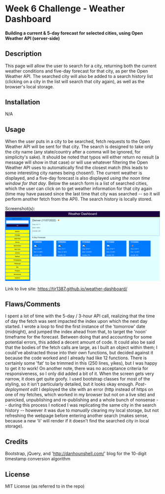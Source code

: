 # Week 6 Challenge - Weather Dashboard
#### Building a current &amp; 5-day forecast for selected cities, using Open Weather API (server-side)

## Description
 This page will allow the user to search for a city, returning both the current weather conditions and five-day forecast for that city, as per the Open Weather API. The searched city will also be added to a search history list (clicking on a city in the list will search that city again), as well as the browser's local storage.


## Installation

N/A

## Usage
When the user puts in a city to be searched, fetch requests to the Open Weather API will be sent for that city. The search is designed to take only the city name (any state/country after a comma will be ignored, for simplicity's sake). It should be noted that typos will either return no result (a message will show in that case) or will use whatever filtering the Open Weather API uses to automatically find the closest match (this leads to some interesting city names being chosen!). The current weather is displayed, and a five-day forecast is also displayed _using the noon time window for that day_. Below the search form is a list of searched cities, which the user can click on to get weather information for that city again (time may have passed since the last time that city was searched -- so it will perform another fetch from the API). The search history is locally stored. 

Screenshot(s): ![With a big search history!](/assets/my-mockup.png?raw=true)

Link to live site: https://tjr1387.github.io/weather-dashboard/


## Flaws/Comments
I spent a lot of time with the 5-day / 3-hour API call, realizing that the time of day the fetch was sent impacted the index upon which the next day started. I wrote a loop to find the first instance of the 'tomorrow' date (midnight), and jumped the index ahead from that, to target the 'noon' timeframe for the forecast. Between doing that and accounting for some potential errors, this added a decent amount of code. It could also be said that the bodies of the fetch calls are large, as I built an object within them; I could've abstracted those into their own functions, but decided against it because the code worked and I already had like 12 functions. There is certainly some 'fat' to be trimmed in this (250 lines, yikes), but I was happy to get it to work! On another note, there was no acceptance criteria for responsiveness, so I only did added a bit of it. When the screen gets very narrow, it does get quite goofy. I used bootstrap classes for most of the styling, so it isn't particularly detailed, but it looks okay enough.
*Post-deployment edit* I deployed the site with an error (http instead of https on one of my fetches, which worked in my browser but not on a live site) and panicked, unpublishing and re-publishing and a whole bunch of nonsense -- during this process I noticed I was replicating the same city in the search history -- however it was due to _manually_ clearing my local storage, but not refreshing the webpage before entering another search (makes sense, because a new 'li' will render if it doesn't find the searched city in local storage).


## Credits

Bootstrap, jQuery, and 'http://danhounshell.com/' blog for the 10-digit timestamp conversion algorithm


## License

MIT License (as referred to in the repo)
